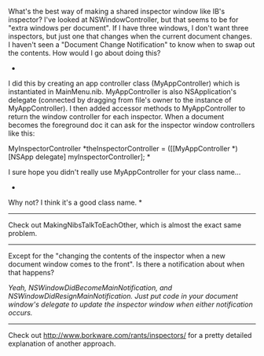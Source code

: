 What's the best way of making a shared inspector window like IB's inspector?  I've looked at NSWindowController, but that seems to be for "extra windows per document".  If I have three windows, I don't want three inspectors, but just one that changes when the current document changes.  I haven't seen a "Document Change Notification" to know when to swap out the contents.  How would I go about doing this?

*
I did this by creating an app controller class (MyAppController) which is instantiated in MainMenu.nib. MyAppController is also NSApplication's delegate (connected by dragging from file's owner to the instance of MyAppController). I then added accessor methods to MyAppController to return the window controller for each inspector. When a document becomes the foreground doc it can ask for the inspector window controllers like this:

MyInspectorController *theInspectorController = ([[MyAppController *)[NSApp delegate] myInspectorController];
*

I sure hope you didn't really use MyAppController for your class name...

*
Why not? I think it's a good class name.
*

----

Check out MakingNibsTalkToEachOther, which is almost the exact same problem.

----

Except for the "changing the contents of the inspector when a new document window comes to the front".  Is there a notification about when that happens?

*Yeah, NSWindowDidBecomeMainNotification, and NSWindowDidResignMainNotification. Just put code in your document window's delegate to update the inspector window when either notification occurs.*

----

Check out http://www.borkware.com/rants/inspectors/ for a pretty detailed explanation of another approach.
